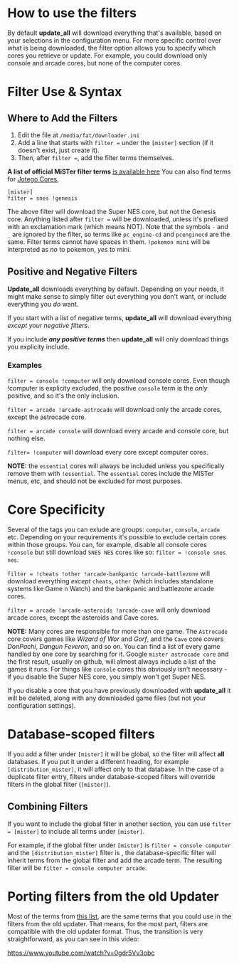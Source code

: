 # How to use the filters

By default **update_all** will download everything that's available, based on your selections in the configuration menu.  For more specific control over what is being downloaded, the filter option allows you to specify which cores you retrieve or update. For example, you could download only console and arcade cores, but none of the computer cores.

# Filter Use & Syntax

## Where to Add the Filters

1. Edit the file at `/media/fat/downloader.ini`
2. Add a line that starts with `filter =` under the `[mister]` section (if it doesn't exist, just create it).
3. Then, after `filter =`, add the filter terms themselves.

**A list of official MiSTer filter terms** [is available here](https://github.com/MiSTer-devel/Distribution_MiSTer)
You can also find terms for [Jotego Cores](https://github.com/jotego/jtcores_mister), 

```
[mister]
filter = snes !genesis
```

The above filter will download the Super NES core, but not the Genesis core.  Anything listed after `filter =` will be downloaded, unless it's prefixed with an exclamation mark (which means NOT).  Note that the symbols `-` and `_` are ignored by the filter, so terms like `pc_engine-cd` and `pcenginecd` are the same.  Filter terms cannot have spaces in them.  `!pokemon mini` will be interpreted as *no* to pokemon, *yes* to mini.

## Positive and Negative Filters
**Update_all** downloads everything by default.  Depending on your needs, it might make sense to simply filter out everything you don't want, or include everything you *do* want.

If you start with a list of negative terms, **update_all** will download everything *except your negative filters*.

If you include ***any positive terms*** then **update_all** will only download things you explicity include.  

### Examples

`filter = console !computer`  will only download console cores.  Even though !computer is explicity excluded, the positive `console` term is the *only* positive, and so it's the only inclusion.

`filter = arcade !arcade-astrocade` will download only the arcade cores, except the astrocade core.

`filter = arcade console` will download every arcade and console core, but nothing else.

`filter= !computer` will download every core except computer cores.

**NOTE:** the `essential` cores will always be included unless you specifically remove them with `!essential`.  The `essential` cores include the MiSTer menus, etc, and should not be excluded for most purposes.  

#  Core Specificity
Several of the tags you can exlude are groups: `computer`, `console`, `arcade` etc.   Depending on your requirements it's possible to exclude certain cores within those groups.  You can, for example, disable all console cores `!console` but still download  `SNES NES` cores like so:  `filter = !console snes nes`.

`filter = !cheats !other !arcade-bankpanic !arcade-battlezone` will download everything *except* `cheats`, `other` (which includes standalone systems like Game n Watch) and the bankpanic and battlezone arcade cores.

`filter = arcade !arcade-asteroids !arcade-cave` will only download arcade cores, except the asteroids and Cave cores.


**NOTE:** Many cores are responsible for more than one game.  The `Astrocade` core covers games like _Wizard of Wor_ and _Gorf_, and the `Cave` core covers _DonPachi_, _Dangun Feveron_, and so on.  You can find a list of every game handled by one core by searching for it.  Google `mister astrocade core` and the first result, usually on github, will almost always include a list of the games it runs.  For things like `console` cores this obviously isn't necessary - if you disable the Super NES core, you simply won't get Super NES.

If you disable a core that you have previously downloaded with **update_all** it will be deleted, along with any downloaded game files (but not your configuration settings).

# Database-scoped filters
If you add a filter under `[mister]` it will be global, so the filter will affect **all** databases.  If you put it under a different heading, for example `[distribution_mister]`, it will affect only to that database.  In the case of a duplicate filter entry, filters under database-scoped filters will override filters in the global filter (`[mister]`).

## Combining Filters 
If you want to include the global filter in another section, you can use `filter = [mister]` to include all terms under `[mister]`.  

For example, if the global filter under `[mister]` is `filter = console computer` and the `[distribution_mister]` filter is , the database-specific filter will inherit terms from the global filter and add the arcade term. The resulting filter will be `filter = console computer arcade`.

# Porting filters from the old Updater

Most of the terms from [this list](https://github.com/MiSTer-devel/Distribution_MiSTer#tags-that-you-may-use-with-download-filters-feature), are the same terms that you could use in the filters from the old updater. That means, for the most part, filters are compatible with the old updater format. Thus, the transition is very straightforward, as you can see in this video:

https://www.youtube.com/watch?v=0gdr5Vv3obc

